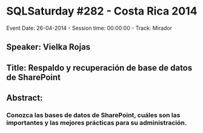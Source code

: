 # SQLSaturday #282 - Costa Rica 2014
Event Date: 26-04-2014 - Session time: 00:00:00 - Track: Mirador
## Speaker: Vielka Rojas
## Title: Respaldo y recuperación de base de datos de SharePoint
## Abstract:
### Conozca las bases de datos de SharePoint, cuáles son las importantes y las mejores prácticas para su administración. 

